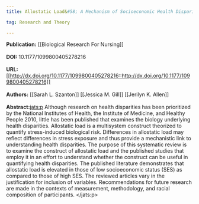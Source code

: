```yaml
---
title: Allostatic Load&#58; A Mechanism of Socioeconomic Health Disparities?

tag: Research and Theory

---
```


**Publication:** [[Biological Research For Nursing]]<br><br>**DOI:** 10.1177/1099800405278216                                         
<br>**URL:**[[http://dx.doi.org/10.1177/1099800405278216::http://dx.doi.org/10.1177/1099800405278216]]<br><br>**Authors:** [[Sarah L. Szanton]] [[Jessica M. Gill]] [[Jerilyn K. Allen]] <br><br>**Abstract:**<jats:p> Although research on health disparities has been prioritized by the National Institutes of Health, the Institute of Medicine, and Healthy People 2010, little has been published that examines the biology underlying health disparities. Allostatic load is a multisystem construct theorized to quantify stress-induced biological risk. Differences in allostatic load may reflect differences in stress exposure and thus provide a mechanistic link to understanding health disparities. The purpose of this systematic review is to examine the construct of allostatic load and the published studies that employ it in an effort to understand whether the construct can be useful in quantifying health disparities. The published literature demonstrates that allostatic load is elevated in those of low socioeconomic status (SES) as compared to those of high SES. The reviewed articles vary in the justification for inclusion of variables. Recommendations for future research are made in the contexts of measurement, methodology, and racial composition of participants. </jats:p>

